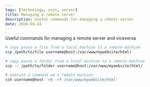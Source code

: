 ```yaml
---
tags: [technology, unix, server]
title: Managing a remote server
description: Useful commands for managing a remote server
date: 2020-04-24
---
```


Useful commands for managing a remote server and viceversa

```sh
# copy paste a file from a local machine to a remote machine
scp /path/to/file username@host:/var/www/mywebsite/html/

# copy paste a folder from a local machine to a remote machine
scp -r /path/to/folder username@host:/var/www/mywebsite/html/

# execute a command on a remote machine
ssh username@host 'rm -rf /var/www/mywebsite/html'
```